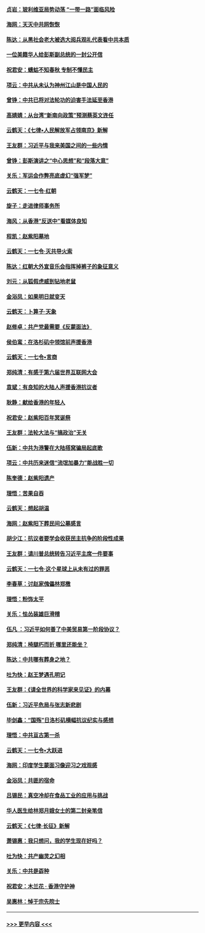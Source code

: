 #### [贞岩：玻利维亚局势动荡 “一带一路”面临风险](../pages/nsc993/n11619480.md?t=10291101) 
#### [海网：天灭中共网恢恢](../pages/nsc993/n11618261.md?t=10291101) 
#### [陈达：从黑社会老大被选大阅兵观礼代表看中共本质](../pages/nsc993/n11618229.md?t=10291101) 
#### [一位美籍华人给彭斯副总统的一封公开信](../pages/nsc993/n11616906.md?t=10291101) 
#### [祝君安：蟪蛄不知春秋  专制不懂民主](../pages/nsc993/n11616882.md?t=10291101) 
#### [项云：中共从未认为神州江山是中国人民的](../pages/nsc993/n11616763.md?t=10291101) 
#### [曾铮：中共已将对法轮功的迫害手法延至香港](../pages/nsc993/n11616561.md?t=10291101) 
#### [高婧婧：从台湾“新南向政策”预测蔡英文连任](../pages/nsc993/n11616518.md?t=10291101) 
#### [云鹤天：《七律▪人民解放军占领南京》新解](../pages/nsc993/n11616490.md?t=10291101) 
#### [王友群：习近平与我来美国之间的一些内情](../pages/nsc993/n11615052.md?t=10291101) 
#### [曾铮：彭斯演讲之“中心思想”和“段落大意”](../pages/nsc993/n11615020.md?t=10291101) 
#### [关乐：军运会作弊亮底虚幻“强军梦”](../pages/nsc993/n11615008.md?t=10291101) 
#### [云鹤天：一七令‧红朝](../pages/nsc993/n11615000.md?t=10291101) 
#### [旋子：走进律师事务所](../pages/nsc993/n11614894.md?t=10291101) 
#### [海风：从香港“反送中”看媒体良知](../pages/nsc993/n11614480.md?t=10291101) 
#### [程凯：赵紫阳墓地](../pages/nsc993/n11614464.md?t=10291101) 
#### [云鹤天：一七令‧灭共导火索](../pages/nsc993/n11613471.md?t=10291101) 
#### [陈达：红朝大外宣音乐会指挥掉裤子的象征意义](../pages/nsc993/n11613456.md?t=10291101) 
#### [刘元：从狐假虎威到钻地老鼠](../pages/nsc993/n11612832.md?t=10291101) 
#### [金浴凤：如果明日就变天](../pages/nsc993/n11611135.md?t=10291101) 
#### [云鹤天：卜算子‧天象](../pages/nsc993/n11609023.md?t=10291101) 
#### [赵修卓：共产党最需要《反蒙面法》](../pages/nsc993/n11608006.md?t=10291101) 
#### [侯伯鸾：在洛杉矶中领馆前声援香港](../pages/nsc993/n11607802.md?t=10291101) 
#### [云鹤天：一七令•言商](../pages/nsc993/n11606248.md?t=10291101) 
#### [郑纯清：有感于第六届世界互联网大会](../pages/nsc993/n11604718.md?t=10291101) 
#### [袁斌：有良知的大陆人声援香港抗议者](../pages/nsc993/n11603673.md?t=10291101) 
#### [耿静：献给香港的年轻人](../pages/nsc993/n11602462.md?t=10291101) 
#### [祝君安：赵紫阳百年冥诞祭](../pages/nsc993/n11601386.md?t=10291101) 
#### [王友群：法轮大法与“搞政治”无关](../pages/nsc993/n11601658.md?t=10291101) 
#### [伍新：中共为港警在大陆搭窝骗局起底歌](../pages/nsc993/n11601536.md?t=10291101) 
#### [项云：中共历来迷信“流氓加暴力”能战胜一切](../pages/nsc993/n11601496.md?t=10291101) 
#### [陈奎德：赵紫阳遗产](../pages/nsc993/n11601444.md?t=10291101) 
#### [理悟：苦果自吞](../pages/nsc993/n11601385.md?t=10291101) 
#### [云鹤天：想起胡温](../pages/nsc993/n11600033.md?t=10291101) 
#### [海网：赵紫阳下葬民间公墓感言](../pages/nsc993/n11600021.md?t=10291101) 
#### [胡少江：抗议者要学会收获民主抗争的阶段性成果](../pages/nsc993/n11599626.md?t=10291101) 
#### [王友群：请川普总统转告习近平主席一件要事](../pages/nsc993/n11599533.md?t=10291101) 
#### [云鹤天：一七令‧这个星球上从未有过的罪恶](../pages/nsc993/n11598881.md?t=10291101) 
#### [李春草：讨赵家傀儡林郑檄](../pages/nsc993/n11598789.md?t=10291101) 
#### [理悟：粉饰太平](../pages/nsc993/n11598776.md?t=10291101) 
#### [关乐：怯怂装雄巨滑稽](../pages/nsc993/n11598767.md?t=10291101) 
#### [伍凡 ：习近平如何善了中美贸易第一阶段协议？](../pages/nsc993/n11596305.md?t=10291101) 
#### [郑纯清：椅腿朽而折 哪里还能坐？](../pages/nsc993/n11596273.md?t=10291101) 
#### [陈达：中共哪有葬身之地？](../pages/nsc993/n11596253.md?t=10291101) 
#### [吐为快：赵王梦遇孔明记](../pages/nsc993/n11596208.md?t=10291101) 
#### [王友群：《请全世界的科学家来见证》的内幕](../pages/nsc993/n11594091.md?t=10291101) 
#### [伍新：习近平危局与张志新悲剧](../pages/nsc993/n11594089.md?t=10291101) 
#### [毕剑鑫：“国殇”日洛杉矶横幅抗议纪实与感想](../pages/nsc993/n11591301.md?t=10291101) 
#### [理悟：中共亘古第一杀](../pages/nsc993/n11590734.md?t=10291101) 
#### [云鹤天：一七令•大跃进](../pages/nsc993/n11590699.md?t=10291101) 
#### [海网：印度学生蒙面习像迎习之戏观感](../pages/nsc993/n11590675.md?t=10291101) 
#### [金浴凤：共匪的宿命](../pages/nsc993/n11586383.md?t=10291101) 
#### [吕锡民：真空冷却在食品工业的应用与挑战](../pages/nsc993/n11585819.md?t=10291101) 
#### [华人医生给林郑月娥女士的第二封亲笔信](../pages/nsc993/n11585124.md?t=10291101) 
#### [云鹤天：《七律·长征》新解](../pages/nsc993/n11584578.md?t=10291101) 
#### [萧锡惠：我只想问，我的学生现在好吗？](../pages/nsc993/n11583828.md?t=10291101) 
#### [吐为快：共产幽灵之幻相](../pages/nsc993/n11583224.md?t=10291101) 
#### [关乐：中共是孬种](../pages/nsc993/n11582099.md?t=10291101) 
#### [祝君安：木兰花 · 香港守护神](../pages/nsc993/n11581782.md?t=10291101) 
#### [吴惠林：悼于宗先院士](../pages/nsc993/n11580283.md?t=10291101) 

----
#### [ >>> 更早内容 <<< ](../indexes/nsc993-earlier.md)
